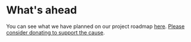 # What's ahead

You can see what we have planned on our project roadmap [here](https://github.com/mreider/koto/projects/1). [Please consider donating to support the cause](https://gf.me/u/x738p6).